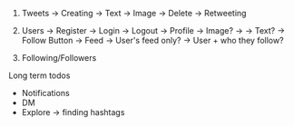1. Tweets -> Creating -> Text -> Image -> Delete -> Retweeting

2. Users -> Register -> Login -> Logout -> Profile -> Image? -> -> Text? -> Follow Button -> Feed -> User's feed only? -> User + who they follow?

3. Following/Followers

Long term todos

* Notifications
* DM
* Explore -> finding hashtags